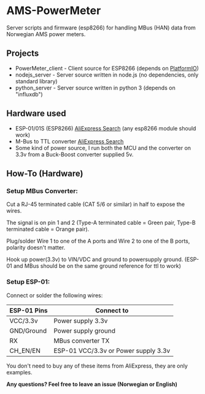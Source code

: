 # AMS-PowerMeter
Server scripts and firmware (esp8266) for handling MBus (HAN) data from Norwegian AMS power meters.

## Projects
 * PowerMeter_client - Client source for ESP8266 (depends on [PlatformIO](https://platformio.org/platformio-ide))
 * nodejs_server - Server source written in node.js (no dependencies, only standard library)
 * python_server - Server source written in python 3 (depends on "influxdb")
 
## Hardware used
 * ESP-01/01S (ESP8266) [AliExpress Search](https://www.aliexpress.com/af/esp%25252d01s.html?SearchText=esp%252d01s&d=y&initiative_id=SB_20190925124558&origin=n&catId=0&isViewCP=y&jump=afs&switch_new_app=y) (any esp8266 module should work)
 * M-Bus to TTL converter [AliExpress Search](https://www.aliexpress.com/af/tss721a-ttl.html?SearchText=tss721a+ttl&d=y&initiative_id=SB_20190925125227&origin=n&catId=0&isViewCP=y&jump=afs&switch_new_app=y)
 * Some kind of power source, I run both the MCU and the converter on 3.3v from a Buck-Boost converter supplied 5v.


## How-To (Hardware)
### Setup MBus Converter:
Cut a RJ-45 terminated cable (CAT 5/6 or similar) in half to expose the wires.

The signal is on pin 1 and 2 (Type-A terminated cable = Green pair, Type-B terminated cable = Orange pair).

Plug/solder Wire 1 to one of the A ports and Wire 2 to one of the B ports, polarity doesn't matter.

Hook up power(3.3v) to VIN/VDC and ground to powersupply ground. (ESP-01 and MBus should be on the same ground reference for ttl to work)

### Setup ESP-01:

Connect or solder the following wires:

ESP-01 Pins | Connect to
----------- | ----------
VCC/3.3v | Power supply 3.3v
GND/Ground | Power supply ground
RX | MBus converter TX
CH_EN/EN | ESP-01 VCC/3.3v or Power supply 3.3v

You don't need to buy any of these items from AliExpress, they are only examples.

**Any questions? Feel free to leave an issue (Norwegian or English)**
